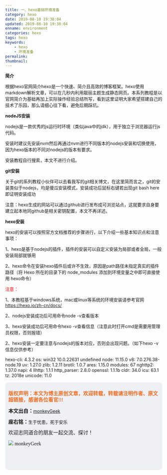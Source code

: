 ```yaml
---
title: 一、hexo基础环境准备
category: hexo
date: 2019-08-10 19:38:04
updated: 2019-08-10 19:38:04
enname: environment
categories: hexo
tags: hexo
keywords: 
	- hexo
	- 环境准备
permalink:
thumbnail:
---
```


**简介**

根据hexo官网简介hexo是一个快速、简介且高效的博客框架。hexo使用markdown解析文章，可以在几秒内利用靓丽主题生成静态网页。<!--more-->本系列教程是以官网简介为基础再加上实际操作经验总结所写，看到这里证明大家希望搭建自己的技术了乐园，那么请细心往下看，避免后期踩坑。



**nodeJS安装**

nodejs是一款优秀的js运行时环境（类似java中的jdk），用于独立于浏览器运行js代码。

安装时建议先安装nvm然后再通过nvm进行不同版本的nodejs安装和切换使用，因为hexo版本的不同对nodejs的版本有要求。

安装教程自行搜索，本文不进行介绍。



**git安装**

关于git的系列教程小伙伴可以去看我写的git相关博文，在这里简而言之，git的安装类似于nodejs，均是傻瓜安装模式，安装成功后鼠标右键若出现git bash here即证明安装成功

注意：hexo生成的网站可以通过github进行发布成可浏览站点，这就要求自身要建立起本地同github是相关密钥配置，本文不再详述。



**hexo安装**

hexo的安装可以按照官方文档推荐的步骤进行，以下介绍一些基本知识点和注意事项：

1、hexo是基于nodejs的插件，插件的安装可以自定义安装为局部或者全局，一般安装局部就够用

2、hexo命令在安装hexo插件后或许不生效，原因是path路径未指定真实的插件路径（将 Hexo 所在的目录下的 node_modules 添加到环境变量之中即可直接使用 hexo命令）



<span style="color:red">注意：</span>

1、本教程基于windows系统，mac或linux等系统的环境安装请参考官网 https://hexo.io/zh-cn/docs/

2、nodejs安装成功后可用命令node -v查看版本

3、hexo安装成功后可用命令hexo -v查看信息（注意此时打开cmd是需要用管理员权限，否则报错）

2、hexo安装一定要注意与nodejs的版本对应，否则会出现问题。（如下hexo -v信息仅供参考）

hexo-cli: 4.3.2
os: win32 10.0.22631 undefined
node: 11.15.0
v8: 7.0.276.38-node.19
uv: 1.27.0
zlib: 1.2.11
brotli: 1.0.7
ares: 1.15.0
modules: 67
nghttp2: 1.37.0
napi: 4
llhttp: 1.1.1
http_parser: 2.8.0
openssl: 1.1.1b
cldr: 34.0
icu: 63.1
tz: 2018e
unicode: 11.0



<script>
var _hmt = _hmt || [];
(function() {
  var hm = document.createElement("script");
  hm.src = "https://hm.baidu.com/hm.js?2f798e6b269c8a40f12bef25d7f1876d";
  var s = document.getElementsByTagName("script")[0]; 
  s.parentNode.insertBefore(hm, s);
})();
</script>

<div style="height:260px; background-color:rgb(238,240,244); padding:10px;border-radius:10px;">
    <p style="color:#f36c21;font:bold 16px/20px 'kaiTi';">
      版权声明：本文为博主原创文章，欢迎转载，转载请注明作者、原文超链接，感谢各位看官!!!
    </p>
    <p>
      <span style="font:bold 16px/20px 'kaiTi';">本文出自：</span><a href="https://monkeyGeek369.github.io">monkeyGeek</a> 
    </p>
    <p>
      <span style="font:bold 16px/20px 'kaiTi';">座右铭：</span><span>生于忧患，死于安乐</span> 
    </p>
    <p>
      <span style="font:16px/20px 'kaiTi';">欢迎志同道合的朋友一起交流、探讨！</span> 
    </p>
    <img style="height:auto; width:auto;flot:left;" src="../../../../image/monkey64.png" /><span style="font:16px/20px 'kaiTi';flot:left;">   monkeyGeek</span>



